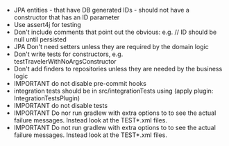 - JPA entities - that have DB generated IDs - should not have a constructor that has an ID parameter
- Use assert4j for testing
- Don't include comments that point out the obvious: e.g. // ID should be null until persisted
- JPA Don't need setters unless they are required by the domain logic
- Don't write tests for constructors, e.g. testTravelerWithNoArgsConstructor
- Don't add finders to repositories unless they are needed by the business logic
- IMPORTANT do not disable pre-commit hooks
- integration tests should be in src/integrationTests using (apply plugin: IntegrationTestsPlugin)
- IMPORTANT do not disable tests
- IMPORTANT Do nor run gradlew with extra options to to see the actual failure messages. Instead look at the TEST*.xml files.
- IMPORTANT Do not run gradlew with extra options to to see the actual failure messages. Instead look at the TEST*.xml files.